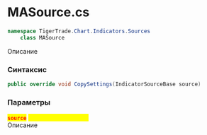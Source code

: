 
# MASource.cs
```csharp
namespace TigerTrade.Chart.Indicators.Sources  
    class MASource
```

Описание

### Синтаксис
```csharp
public override void CopySettings(IndicatorSourceBase source)
```

### Параметры
<mark style="color:red;">**`source`**</mark> <mark style="color:yellow;">`IndicatorSourceBase`</mark>  
 Описание  
  

                    
                    